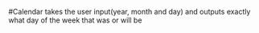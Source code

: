 #Calendar takes the user input(year, month and day) and outputs exactly what day of the week that was or will be
